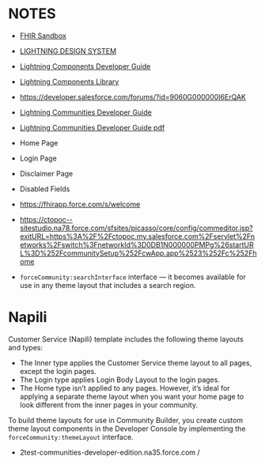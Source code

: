 # NOTES
* [FHIR Sandbox](https://ctopoc--fhir.cs20.my.salesforce.com/_ui/networks/setup/SetupNetworksPage?retURL=%2Fui%2Fsetup%2FSetup%3Fsetupid%3DNetworks&setupid=SetupNetworks)
* [LIGHTNING DESIGN SYSTEM](https://www.lightningdesignsystem.com/)
* [Lightning Components Developer Guide](https://developer.salesforce.com/docs/atlas.en-us.212.0.lightning.meta/lightning/component_library.htm)
* [Lightning Components Library](https://developer.salesforce.com/docs/component-library)
* https://developer.salesforce.com/forums/?id=9060G000000I6ErQAK 
* [Lightning Communities Developer Guide](https://developer.salesforce.com/docs/atlas.en-us.communities_dev.meta/communities_dev/communities_dev_customize_theme.htm)
* [Lightning Communities Developer Guide pdf](https://resources.docs.salesforce.com/210/latest/en-us/sfdc/pdf/communities_dev.pdf)

* Home Page
* Login Page
* Disclaimer Page
* Disabled Fields
* https://fhirapp.force.com/s/welcome
* https://ctopoc--sitestudio.na78.force.com/sfsites/picasso/core/config/commeditor.jsp?exitURL=https%3A%2F%2Fctopoc.my.salesforce.com%2Fservlet%2Fnetworks%2Fswitch%3FnetworkId%3D0DB1N000000PMPg%26startURL%3D%252FcommunitySetup%252FcwApp.app%2523%252Fc%252Fhome
* `forceCommunity:searchInterface` interface — it becomes available for use in any theme layout that includes a search region.


# Napili
Customer Service (Napili) template includes the following theme layouts and types:
* The Inner type applies the Customer Service theme layout to all pages, except the login pages.
* The Login type applies Login Body Layout to the login pages.
* The Home type isn’t applied to any pages. However, it’s ideal for applying a separate theme layout when you want your home page to look different from the inner pages in your community.

To build theme layouts for use in Community Builder, you create custom theme layout components in the Developer Console by implementing the `forceCommunity:themeLayout` interface.

* 2test-communities-developer-edition.na35.force.com /
